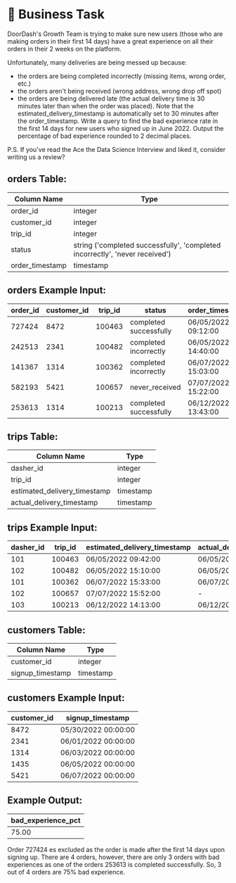 # 🚀 Business Task
DoorDash's Growth Team is trying to make sure new users (those who are making orders in their first 14 days) have a great experience on all their orders in their 2 weeks on the platform.

Unfortunately, many deliveries are being messed up because:

- the orders are being completed incorrectly (missing items, wrong order, etc.)
- the orders aren't being received (wrong address, wrong drop off spot)
- the orders are being delivered late (the actual delivery time is 30 minutes later than when the order was placed). Note that the estimated_delivery_timestamp is automatically set to 30 minutes after the order_timestamp.
Write a query to find the bad experience rate in the first 14 days for new users who signed up in June 2022. Output the percentage of bad experience rounded to 2 decimal places.

P.S. If you've read the Ace the Data Science Interview and liked it, consider writing us a review?

## orders Table:
|Column Name|	Type|
|----|---|
|order_id	|integer|
|customer_id|	integer|
|trip_id|	integer|
|status	|string ('completed successfully', 'completed incorrectly', 'never received')|
|order_timestamp|	timestamp|

## orders Example Input:
|order_id|	customer_id|	trip_id|	status|	order_timestamp|
|---|----|----|----|-----|
|727424|	8472|	100463|	completed successfully|	06/05/2022 09:12:00|
|242513|	2341|	100482|	completed incorrectly	|06/05/2022 14:40:00|
|141367|	1314|	100362	|completed incorrectly|	06/07/2022 15:03:00|
|582193|	5421|	100657|	never_received|	07/07/2022 15:22:00|
|253613|	1314|	100213	|completed successfully|	06/12/2022 13:43:00|

## trips Table:
|Column Name|	Type|
|----|---|
|dasher_id|	integer|
|trip_id|	integer|
|estimated_delivery_timestamp	|timestamp|
|actual_delivery_timestamp	|timestamp|

## trips Example Input:

|dasher_id|	trip_id	|estimated_delivery_timestamp|	actual_delivery_timestamp|
|-----|----|----|----|
|101|	100463|	06/05/2022 09:42:00|	06/05/2022 09:38:00|
|102|	100482|	06/05/2022 15:10:00|	06/05/2022 15:46:00|
|101|	100362|	06/07/2022 15:33:00|	06/07/2022 16:45:00|
|102|	100657|	07/07/2022 15:52:00	|-|
|103|	100213|	06/12/2022 14:13:00	|06/12/2022 14:10:00|

## customers Table:
|Column Name|	Type|
|---|----|
|customer_id|	integer|
|signup_timestamp|	timestamp|

## customers Example Input:
|customer_id|	signup_timestamp|
|---|----|
|8472|	05/30/2022 00:00:00|
|2341|	06/01/2022 00:00:00|
|1314|	06/03/2022 00:00:00|
|1435|	06/05/2022 00:00:00|
|5421|	06/07/2022 00:00:00|

## Example Output:
|bad_experience_pct|
|--|
|75.00|

Order 727424 es excluded as the order is made after the first 14 days upon signing up. There are 4 orders, however, there are only 3 orders with bad experiences as one of the orders 253613 is completed successfully. So, 3 out of 4 orders are 75% bad experience.
